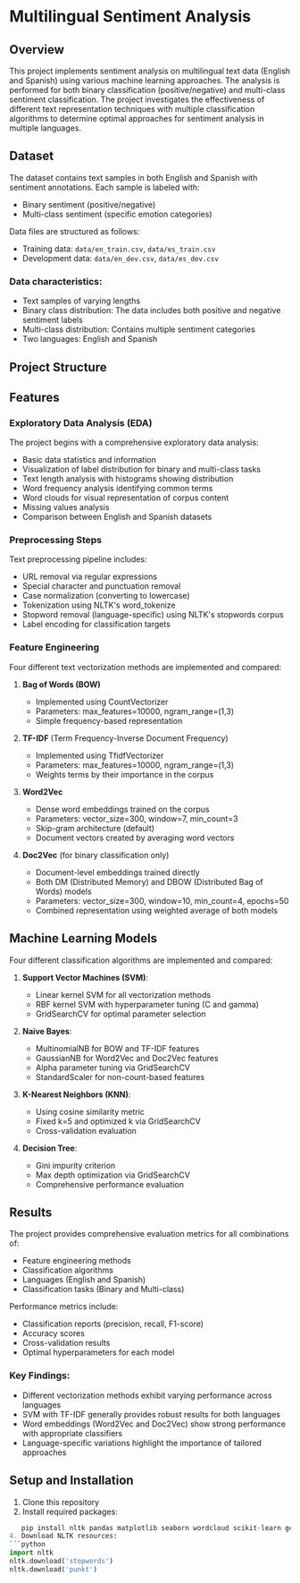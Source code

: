 # Multilingual Sentiment Analysis

## Overview
This project implements sentiment analysis on multilingual text data (English and Spanish) using various machine learning approaches. The analysis is performed for both binary classification (positive/negative) and multi-class sentiment classification. The project investigates the effectiveness of different text representation techniques with multiple classification algorithms to determine optimal approaches for sentiment analysis in multiple languages.

## Dataset
The dataset contains text samples in both English and Spanish with sentiment annotations. Each sample is labeled with:
- Binary sentiment (positive/negative)
- Multi-class sentiment (specific emotion categories)

Data files are structured as follows:
- Training data: `data/en_train.csv`, `data/es_train.csv`
- Development data: `data/en_dev.csv`, `data/es_dev.csv`

### Data characteristics:
- Text samples of varying lengths
- Binary class distribution: The data includes both positive and negative sentiment labels
- Multi-class distribution: Contains multiple sentiment categories
- Two languages: English and Spanish

## Project Structure



## Features

### Exploratory Data Analysis (EDA)
The project begins with a comprehensive exploratory data analysis:
- Basic data statistics and information
- Visualization of label distribution for binary and multi-class tasks
- Text length analysis with histograms showing distribution
- Word frequency analysis identifying common terms
- Word clouds for visual representation of corpus content
- Missing values analysis
- Comparison between English and Spanish datasets

### Preprocessing Steps
Text preprocessing pipeline includes:
- URL removal via regular expressions
- Special character and punctuation removal
- Case normalization (converting to lowercase)
- Tokenization using NLTK's word_tokenize
- Stopword removal (language-specific) using NLTK's stopwords corpus
- Label encoding for classification targets

### Feature Engineering
Four different text vectorization methods are implemented and compared:

1. **Bag of Words (BOW)** 
   - Implemented using CountVectorizer
   - Parameters: max_features=10000, ngram_range=(1,3)
   - Simple frequency-based representation

2. **TF-IDF** (Term Frequency-Inverse Document Frequency)
   - Implemented using TfidfVectorizer
   - Parameters: max_features=10000, ngram_range=(1,3)
   - Weights terms by their importance in the corpus

3. **Word2Vec**
   - Dense word embeddings trained on the corpus
   - Parameters: vector_size=300, window=7, min_count=3
   - Skip-gram architecture (default)
   - Document vectors created by averaging word vectors

4. **Doc2Vec** (for binary classification only)
   - Document-level embeddings trained directly
   - Both DM (Distributed Memory) and DBOW (Distributed Bag of Words) models
   - Parameters: vector_size=300, window=10, min_count=4, epochs=50
   - Combined representation using weighted average of both models

## Machine Learning Models
Four different classification algorithms are implemented and compared:

1. **Support Vector Machines (SVM)**:
   - Linear kernel SVM for all vectorization methods
   - RBF kernel SVM with hyperparameter tuning (C and gamma)
   - GridSearchCV for optimal parameter selection

2. **Naive Bayes**:
   - MultinomialNB for BOW and TF-IDF features
   - GaussianNB for Word2Vec and Doc2Vec features
   - Alpha parameter tuning via GridSearchCV
   - StandardScaler for non-count-based features

3. **K-Nearest Neighbors (KNN)**:
   - Using cosine similarity metric
   - Fixed k=5 and optimized k via GridSearchCV
   - Cross-validation evaluation

4. **Decision Tree**:
   - Gini impurity criterion
   - Max depth optimization via GridSearchCV
   - Comprehensive performance evaluation

## Results
The project provides comprehensive evaluation metrics for all combinations of:
- Feature engineering methods
- Classification algorithms
- Languages (English and Spanish)
- Classification tasks (Binary and Multi-class)

Performance metrics include:
- Classification reports (precision, recall, F1-score)
- Accuracy scores
- Cross-validation results
- Optimal hyperparameters for each model

### Key Findings:
- Different vectorization methods exhibit varying performance across languages
- SVM with TF-IDF generally provides robust results for both languages
- Word embeddings (Word2Vec and Doc2Vec) show strong performance with appropriate classifiers
- Language-specific variations highlight the importance of tailored approaches

## Setup and Installation
1. Clone this repository
2. Install required packages:
```python
   pip install nltk pandas matplotlib seaborn wordcloud scikit-learn gensim numpy spacy
4. Download NLTK resources:
```python
import nltk
nltk.download('stopwords')
nltk.download('punkt')
